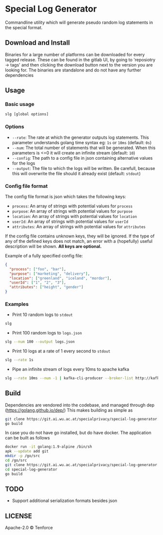 # Special Log Generator
Commandline utility which will generate pseudo random log statements in the
special format.

## Download and Install
Binaries for a large number of platforms can be downloaded for every tagged release.
These can be found in the gitlab UI, by going to 'reposiotry -> tags' and then clicking the download button next to the version you are looking for.
The binaries are standalone and do not have any further dependencies

## Usage

### Basic usage
```bash
slg [global options]
```

### Options
- `--rate`: The rate at which the generator outputs log statements. This parameter understands golang time syntax eg: `1s` or `10ms` (default: `0s`)
- `--num`: The total number of statements that will be generated. When this parameters is <=0 it will create an infinite stream (default: `10`)
- `--config`: The path to a config file in json containing alternative values for the logs
- `--output`: The file to which the logs will be written. Be carefull, because this will overwrite the file should it already exist (default: `stdout`)

### Config file format
The config file format is json which takes the following keys:
- `process`: An array of strings with potential values for `process`
- `purpose`: An array of strings with potential values for `purpose`
- `location`: An array of strings with potential values for `location`
- `userId`: An array of strings with potential values for `userId`
- `attributes`: An array of strings with potential values for `attributes`

If the config file contains unknown keys, they will be ignored.
If the type of any of the defined keys does not match, an error with a (hopefully) useful description will be shown.
**All keys are optional.**

Example of a fully specified config file:

```json
{
  "process": ["foo", "bar"],
  "purpose": ["marketing", "delivery"],
  "location": ["greenland", "iceland", "mordor"],
  "userId": ["1", "2", "3"],
  "attributes": ["height", "gender"]
}
```

### Examples
- Print 10 random logs to `stdout`
```bash
slg
```
- Print 100 random logs to `logs.json`
```bash
slg --num 100 --output logs.json
```
- Print 10 logs at a rate of 1 every second to `stdout`
```bash
slg --rate 1s
```
- Pipe an infinite stream of logs every 10ms to apache kafka
```bash
slg --rate 10ms --num -1 | kafka-cli-producer --broker-list http://kafka:9300 --zookeeper http://zookeeper:2181 --topic special-logs
```

## Build
Dependencies are vendored into the codebase, and managed through dep (https://golang.github.io/dep/)
This makes building as simple as

```bash
git clone https://git.ai.wu.ac.at/specialprivacy/special-log-generator.git # Ensure this is somewhere on the $GOPATH
go build
```

In case you do not have go installed, but do have docker. The application can be built as follows
```bash
docker run -it golang:1.9-alpine /bin/sh
apk --update add git
mkdir -p /go/src
cd /go/src
git clone https://git.ai.wu.ac.at/specialprivacy/special-log-generator.git
cd special-log-generator
go build
```

## TODO
* Support additional serialization formats besides json

## LICENSE
Apache-2.0 © Tenforce
